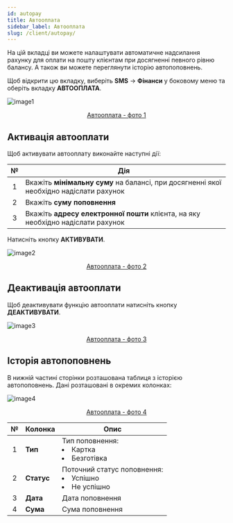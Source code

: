 ```yaml
---
id: autopay
title: Автооплата
sidebar_label: Автооплата
slug: /client/autopay/
---
```


На цій вкладці ви можете налаштувати автоматичне надсилання рахунку для оплати на пошту клієнтам при досягненні певного рівню балансу. А також ви можете переглянути історію автопоповнень.

Щоб відкрити цю вкладку, виберіть **SMS** → **Фінанси** у боковому меню та оберіть вкладку **АВТООПЛАТА**.

![image1](/img/uk/client_finances_autopay/image1.png "Автооплата") <center><u>Автооплата - фото 1</u></center>

## Активація автооплати

Щоб активувати автооплату виконайте наступні дії:

|  №  | Дія |
| :-: | --- |
| 1 | Вкажіть **мінімальну суму** на балансі, при досягненні якої необхідно надіслати рахунок |
| 2 | Вкажіть **суму поповнення** |
| 3 | Вкажіть **адресу електронної пошти** клієнта, на яку необхідно надіслати рахунок |

Натисніть кнопку **АКТИВУВАТИ**.

![image2](/img/uk/client_finances_autopay/image2.png "Автооплата") <center><u>Автооплата - фото 2</u></center>

## Деактивація автооплати

Щоб деактивувати функцію автооплати натисніть кнопку **ДЕАКТИВУВАТИ**.

![image3](/img/uk/client_finances_autopay/image3.png "Автооплата") <center><u>Автооплата - фото 3</u></center>

## Історія автопоповнень

В нижній частині сторінки розташована таблиця з історією автопоповнень. Дані розташовані в окремих колонках:

![image4](/img/uk/client_finances_autopay/image4.png "Автооплата") <center><u>Автооплата - фото 4</u></center>

|  №  | Колонка | Опис |
| :-: | ------- | ---- |
| 1 | **Тип** | Тип поповнення: <li>Картка</li><li>Безготівка</li> |
| 2 | **Статус** | Поточний статус поповнення: <li>Успішно</li><li>Не успішно</li> |
| 3 | **Дата** | Дата поповнення |
| 4 | **Сума** | Сума поповнення |
